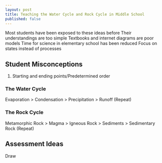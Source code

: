 ```yaml
---
layout: post
title: Teaching the Water Cycle and Rock Cycle in Middle School
published: false
---
```


Most students have been exposed to these ideas before
Their understandings are too simple
Textbooks and internet diagrams are poor models
Time for science in elementary school has been reduced
Focus on states instead of processes

## Student Misconceptions
1. Starting and ending points/Predetermined order


### The Water Cycle
Evaporation > Condensation > Precipitation > Runoff (Repeat)

### The Rock Cycle
Metamorphic Rock > Magma > Igneous Rock > Sediments > Sedimentary Rock (Repeat)

## Assessment Ideas
Draw
